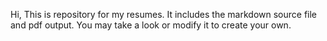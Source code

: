 Hi, This is repository for my resumes. It includes the markdown source file and pdf output. You may take a look or modify it to create your own.
